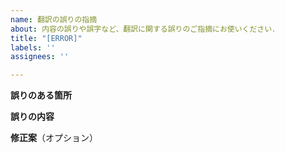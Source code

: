 ```yaml
---
name: 翻訳の誤りの指摘
about: 内容の誤りや誤字など、翻訳に関する誤りのご指摘にお使いください．
title: "[ERROR]"
labels: ''
assignees: ''

---
```


**誤りのある箇所**

**誤りの内容**

**修正案**（オプション）
